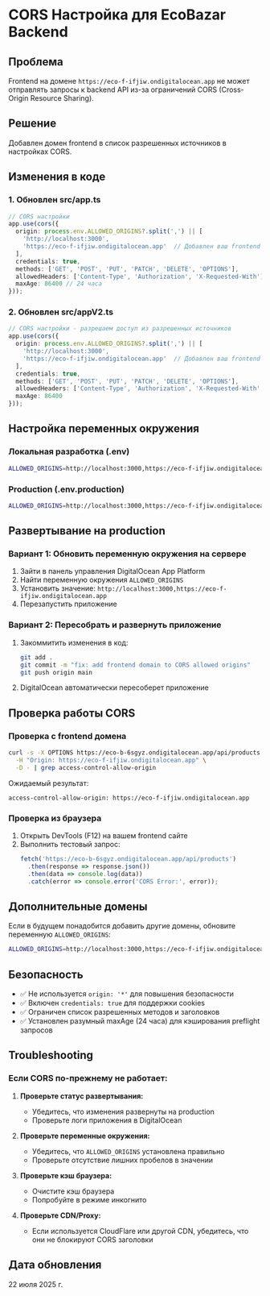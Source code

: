 # CORS Настройка для EcoBazar Backend

## Проблема
Frontend на домене `https://eco-f-ifjiw.ondigitalocean.app` не может отправлять запросы к backend API из-за ограничений CORS (Cross-Origin Resource Sharing).

## Решение
Добавлен домен frontend в список разрешенных источников в настройках CORS.

## Изменения в коде

### 1. Обновлен src/app.ts
```typescript
// CORS настройки
app.use(cors({
  origin: process.env.ALLOWED_ORIGINS?.split(',') || [
    'http://localhost:3000',
    'https://eco-f-ifjiw.ondigitalocean.app'  // Добавлен ваш frontend домен
  ],
  credentials: true,
  methods: ['GET', 'POST', 'PUT', 'PATCH', 'DELETE', 'OPTIONS'],
  allowedHeaders: ['Content-Type', 'Authorization', 'X-Requested-With'],
  maxAge: 86400 // 24 часа
}));
```

### 2. Обновлен src/appV2.ts
```typescript
// CORS настройки - разрешаем доступ из разрешенных источников
app.use(cors({
  origin: process.env.ALLOWED_ORIGINS?.split(',') || [
    'http://localhost:3000',
    'https://eco-f-ifjiw.ondigitalocean.app'  // Добавлен ваш frontend домен
  ],
  credentials: true,
  methods: ['GET', 'POST', 'PUT', 'PATCH', 'DELETE', 'OPTIONS'],
  allowedHeaders: ['Content-Type', 'Authorization', 'X-Requested-With', 'X-CSRF-Token'],
  maxAge: 86400
}));
```

## Настройка переменных окружения

### Локальная разработка (.env)
```bash
ALLOWED_ORIGINS=http://localhost:3000,https://eco-f-ifjiw.ondigitalocean.app
```

### Production (.env.production)
```bash
ALLOWED_ORIGINS=http://localhost:3000,https://eco-f-ifjiw.ondigitalocean.app
```

## Развертывание на production

### Вариант 1: Обновить переменную окружения на сервере
1. Зайти в панель управления DigitalOcean App Platform
2. Найти переменную окружения `ALLOWED_ORIGINS`
3. Установить значение: `http://localhost:3000,https://eco-f-ifjiw.ondigitalocean.app`
4. Перезапустить приложение

### Вариант 2: Пересобрать и развернуть приложение
1. Закоммитить изменения в код:
   ```bash
   git add .
   git commit -m "fix: add frontend domain to CORS allowed origins"
   git push origin main
   ```
2. DigitalOcean автоматически пересоберет приложение

## Проверка работы CORS

### Проверка с frontend домена
```bash
curl -s -X OPTIONS https://eco-b-6sgyz.ondigitalocean.app/api/products \
  -H "Origin: https://eco-f-ifjiw.ondigitalocean.app" \
  -D - | grep access-control-allow-origin
```

Ожидаемый результат:
```
access-control-allow-origin: https://eco-f-ifjiw.ondigitalocean.app
```

### Проверка из браузера
1. Открыть DevTools (F12) на вашем frontend сайте
2. Выполнить тестовый запрос:
   ```javascript
   fetch('https://eco-b-6sgyz.ondigitalocean.app/api/products')
     .then(response => response.json())
     .then(data => console.log(data))
     .catch(error => console.error('CORS Error:', error));
   ```

## Дополнительные домены

Если в будущем понадобится добавить другие домены, обновите переменную `ALLOWED_ORIGINS`:

```bash
ALLOWED_ORIGINS=http://localhost:3000,https://eco-f-ifjiw.ondigitalocean.app,https://your-new-domain.com
```

## Безопасность

- ✅ Не используется `origin: '*'` для повышения безопасности
- ✅ Включен `credentials: true` для поддержки cookies
- ✅ Ограничен список разрешенных методов и заголовков
- ✅ Установлен разумный maxAge (24 часа) для кэширования preflight запросов

## Troubleshooting

### Если CORS по-прежнему не работает:

1. **Проверьте статус развертывания:**
   - Убедитесь, что изменения развернуты на production
   - Проверьте логи приложения в DigitalOcean

2. **Проверьте переменные окружения:**
   - Убедитесь, что `ALLOWED_ORIGINS` установлена правильно
   - Проверьте отсутствие лишних пробелов в значении

3. **Проверьте кэш браузера:**
   - Очистите кэш браузера
   - Попробуйте в режиме инкогнито

4. **Проверьте CDN/Proxy:**
   - Если используется CloudFlare или другой CDN, убедитесь, что они не блокируют CORS заголовки

## Дата обновления
22 июля 2025 г.
